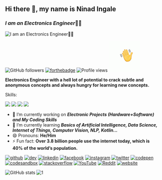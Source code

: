 ## Hi there 👋, my name is Ninad Ingale
### ***I am an Electronics Engineer***👨‍🎓  

![***I am an Electronics Engineer***👨‍🎓](https://pbs.twimg.com/profile_images/1300780507609800704/PW3tGdT6_400x400.jpg)

<img alt="GitHub followers" src="https://img.shields.io/github/followers/Electroholmes?label=Follow&style=social">   [![forthebadge](https://forthebadge.com/images/badges/built-with-love.svg)](https://forthebadge.com) ![Profile views](https://gpvc.arturio.dev/Electroholmes) <img src="https://raw.githubusercontent.com/Electroholmes/Electroholmes/master/b9371273ae94a946e92074d1b9696680.gif" width="100px"> 

**Electronics Engineer with a hell lot of potential to crack subtle and anonymous concepts and always hungry for learning new concepts.**

Skills: 

![](https://img.shields.io/badge/Code-Python-informational?style=flat&logo=Python&logoColor=white&color=2bbc8a)  ![](https://img.shields.io/badge/Code-HTML-informational?style=flat&logo=HTML5&logoColor=white&color=2bbc8a) ![](https://img.shields.io/badge/Code-JavaScript-informational?style=flat&logo=JavaScript&logoColor=white&color=2bbc8a)
![](https://img.shields.io/badge/Code-C-informational?style=flat&logo=C&logoColor=white&color=2bbc8a)

- 🔭 I’m currently working on ***Electronic Projects (Hardware+Software) and My Coding Skills*** 
- 🌱 I’m currently learning ***Basics of Artificial Intelligence, Data Science, Internet of Things, Computer Vision, NLP, Kotlin...*** 
- 😄 Pronouns: **He/Him** 
- ⚡ Fun fact: **Over 3.8 billion people use the internet today, which is 40% of the world’s population.** 


[<img src='https://cdn.jsdelivr.net/npm/simple-icons@3.0.1/icons/github.svg' alt='github' height='40'>](https://github.com/Electroholmes)  [<img src='https://cdn.jsdelivr.net/npm/simple-icons@3.0.1/icons/dev-dot-to.svg' alt='dev' height='40'>](https://dev.to/electroholmes)  [<img src='https://cdn.jsdelivr.net/npm/simple-icons@3.0.1/icons/linkedin.svg' alt='linkedin' height='40'>](https://www.linkedin.com/in/ninad-ingale-352008167/)  [<img src='https://cdn.jsdelivr.net/npm/simple-icons@3.0.1/icons/facebook.svg' alt='facebook' height='40'>](https://www.facebook.com/https://www.facebook.com/ninad.ingale.5/)  [<img src='https://cdn.jsdelivr.net/npm/simple-icons@3.0.1/icons/instagram.svg' alt='instagram' height='40'>](https://www.instagram.com/official_electronic_technocrat/)  [<img src='https://cdn.jsdelivr.net/npm/simple-icons@3.0.1/icons/twitter.svg' alt='twitter' height='40'>](https://twitter.com/Ingale70131855)  [<img src='https://cdn.jsdelivr.net/npm/simple-icons@3.0.1/icons/codepen.svg' alt='codepen' height='40'>](https://codepen.io/electroholmes)  [<img src='https://cdn.jsdelivr.net/npm/simple-icons@3.0.1/icons/codesandbox.svg' alt='codesandbox' height='40'>](https://codesandbox.io/u/Electroholmes)  [<img src='https://cdn.jsdelivr.net/npm/simple-icons@3.0.1/icons/stackoverflow.svg' alt='stackoverflow' height='40'>](https://stackoverflow.com/users/14178042)  [<img src='https://cdn.jsdelivr.net/npm/simple-icons@3.0.1/icons/youtube.svg' alt='YouTube' height='40'>](https://www.youtube.com/channel/UCmBHd-0Mrn41ZKGvrk5T7VQ)  [<img src='https://cdn.jsdelivr.net/npm/simple-icons@3.0.1/icons/reddit.svg' alt='Reddit' height='40'>](https://www.reddit.com/user/Electroholmes1298)  [<img src='https://cdn.jsdelivr.net/npm/simple-icons@3.0.1/icons/icloud.svg' alt='website' height='40'>](https://sites.google.com/view/electronic-technocrat/home?authuser=0)  

![GitHub stats](https://github-readme-stats.vercel.app/api?username=Electroholmes&show_icons=true)   ![1](https://github-readme-stats.vercel.app/api/top-langs/?username=Electroholmes&theme=blue-green)

  
